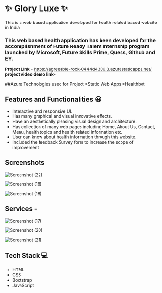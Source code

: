 # ✨ Glory Luxe ✨

This is a web based application developed for health related based website in India

### This web based health application has been developed for the accomplishment of Future Ready Talent Internship program launched by Microsoft, Future Skills Prime, Quess, Github and EY.


**Project Link** - https://agreeable-rock-0444d4300.3.azurestaticapps.net/
**project video demo link**-

##Azure Technologies used for Project
*Static Web Apps
*Healthbot

## Features and Functionalities 😃

- Interactive and responsive UI.
- Has many graphical and visual innovative effects.
- Have an aesthetically pleasing visual design and architecture.
- Has collection of many web pages including Home, About Us, Contact, Menu, health topics and health related information etc.
- User can know about health information through this website.
- Included the feedback Survey form to increase the scope of improvement 

## Screenshots

![Screenshot (22)](https://github.com/Sreeja12122002/project18/assets/124040855/318e3417-652f-436c-b532-8c8dd5ffc138)

![Screenshot (18)](https://github.com/Sreeja12122002/project18/assets/124040855/528bc058-6d32-42cf-9424-eb7cb4a37590)

![Screenshot (18)](https://github.com/Sreeja12122002/project18/assets/124040855/82dcd421-7d20-430b-9612-8b2ff59d272f)

## Services -

![Screenshot (17)](https://github.com/Sreeja12122002/project18/assets/124040855/0e4b99e6-1010-49e4-b9e2-45a12e3f8851)

![Screenshot (20)](https://github.com/Sreeja12122002/project18/assets/124040855/35d765da-3a1a-4690-92a2-ec193a1f7ff1)

![Screenshot (21)](https://github.com/Sreeja12122002/project18/assets/124040855/f3a52480-7b28-4f18-b4eb-41fab090e4d5)


## Tech Stack 💻

- HTML
- CSS
- Bootstrap
- JavaScript

